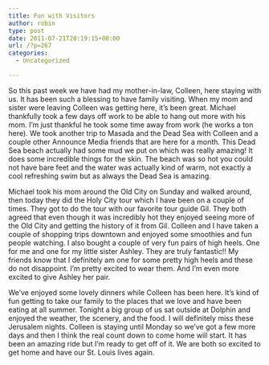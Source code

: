 ```yaml
---
title: Fun with Visitors
author: robin
type: post
date: 2011-07-21T20:19:15+00:00
url: /?p=267
categories:
  - Uncategorized

---
```

So this past week we have had my mother-in-law, Colleen, here staying with us. It has been such a blessing to have family visiting. When my mom and sister were leaving Colleen was getting here, it&#8217;s been great. Michael thankfully took a few days off work to be able to hang out more with his mom. I&#8217;m just thankful he took some time away from work (he works a ton here). We took another trip to Masada and the Dead Sea with Colleen and a couple other Announce Media friends that are here for a month. This Dead Sea beach actually had some mud we put on which was really amazing! It does some incredible things for the skin. The beach was so hot you could not have bare feet and the water was actually kind of warm, not exactly a cool refreshing swim but as always the Dead Sea is amazing.

Michael took his mom around the Old City on Sunday and walked around, then today they did the Holy City tour which I have been on a couple of times. They got to do the tour with our favorite tour guide Gil. They both agreed that even though it was incredibly hot they enjoyed seeing more of the Old City and getting the history of it from Gil. Colleen and I have taken a couple of shopping trips downtown and enjoyed some smoothies and fun people watching. I also bought a couple of very fun pairs of high heels. One for me and one for my little sister Ashley. They are truly fantastic!! My friends know that I definitely am one for some pretty high heels and these do not disappoint. I&#8217;m pretty excited to wear them. And I&#8217;m even more excited to give Ashley her pair.

We&#8217;ve enjoyed some lovely dinners while Colleen has been here. It&#8217;s kind of fun getting to take our family to the places that we love and have been eating at all summer. Tonight a big group of us sat outside at Dolphin and enjoyed the weather, the scenery, and the food. I will definitely miss these Jerusalem nights. Colleen is staying until Monday so we&#8217;ve got a few more days and then I think the real count down to come home will start. It has been an amazing ride but I&#8217;m ready to get off of it. We are both so excited to get home and have our St. Louis lives again.